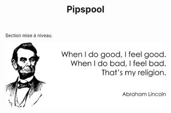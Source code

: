 ﻿---
layout: post-ea

title: Pipspool
meta: Pipspool.
logo: pipspool.png
order: 2

category: comics

lang: fr
ref: pipspool
---

Section mise à niveau.

<a data-fancybox="gallery" href="/img/programming/Lincoln.png"><img src="/img/programming/Lincoln.png" alt=""></a>
